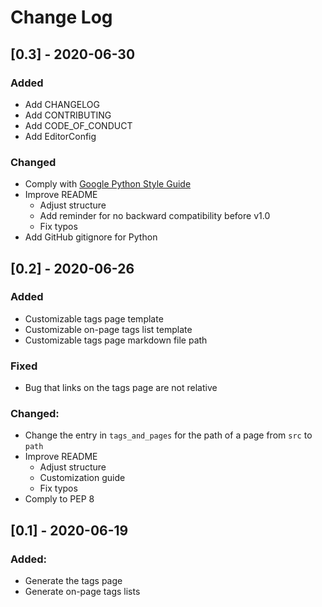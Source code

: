 # Change Log

## [0.3] - 2020-06-30

### Added

-   Add CHANGELOG
-   Add CONTRIBUTING
-   Add CODE_OF_CONDUCT
-   Add EditorConfig

### Changed

-   Comply with [Google Python Style Guide](https://google.github.io/styleguide/pyguide.html)
-   Improve README
    -   Adjust structure
    -   Add reminder for no backward compatibility before v1.0
    -   Fix typos
-   Add GitHub gitignore for Python

## [0.2] - 2020-06-26

### Added

-   Customizable tags page template
-   Customizable on-page tags list template
-   Customizable tags page markdown file path

### Fixed

-   Bug that links on the tags page are not relative

### Changed:

-   Change the entry in `tags_and_pages` for the path of a page from `src` to `path`
-   Improve README
    -   Adjust structure
    -   Customization guide
    -   Fix typos
-   Comply to PEP 8

## [0.1] - 2020-06-19

### Added:

-   Generate the tags page
-   Generate on-page tags lists
